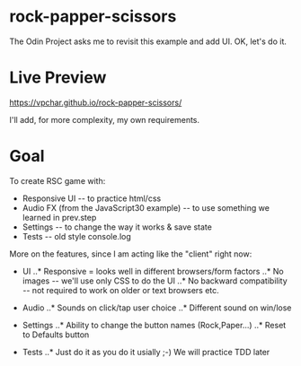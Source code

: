 # rock-papper-scissors

The Odin Project asks me to revisit this example and add UI. OK, let's do it.

# Live Preview
https://vpchar.github.io/rock-papper-scissors/

I'll add, for more complexity, my own requirements.

# Goal

To create RSC game with:
* Responsive UI -- to practice html/css
* Audio FX (from the JavaScript30 example) -- to use something we learned in prev.step
* Settings -- to change the way it works & save state
* Tests -- old style console.log

More on the features, since I am acting like the "client" right now:
* UI
..* Responsive = looks well in different browsers/form factors
..* No images -- we'll use only CSS to do the UI
..* No backward compatibility -- not required to work on older or text browsers etc.

* Audio
..* Sounds on click/tap user choice
..* Different sound on win/lose

* Settings
..* Ability to change the button names (Rock,Paper...)
..* Reset to Defaults button

* Tests
..* Just do it as you do it usially ;-) We will practice TDD later

